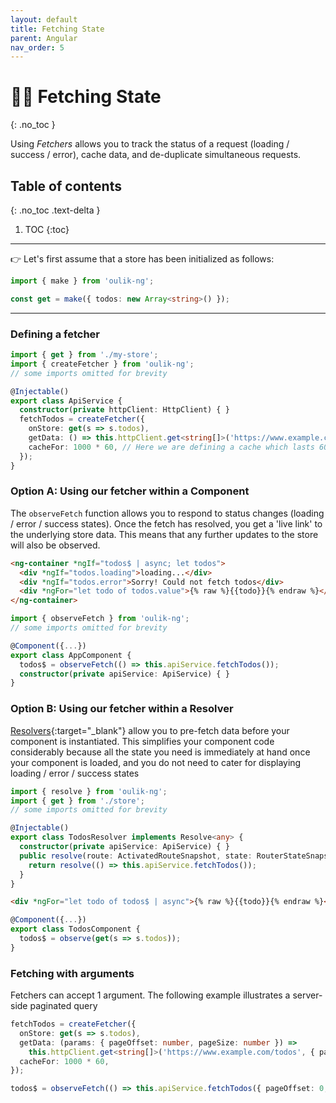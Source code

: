 ```yaml
---
layout: default
title: Fetching State
parent: Angular
nav_order: 5
---
```


# 🐕‍🦺 Fetching State
{: .no_toc }

Using *Fetchers* allows you to track the status of a request (loading / success / error), cache data, and de-duplicate simultaneous requests.

## Table of contents
{: .no_toc .text-delta }

1. TOC
{:toc}


---
👉 Let's first assume that a store has been initialized as follows:
```ts
import { make } from 'oulik-ng';

const get = make({ todos: new Array<string>() }); 
```
---

### **Defining** a fetcher
```ts
import { get } from './my-store';
import { createFetcher } from 'oulik-ng';
// some imports omitted for brevity

@Injectable()
export class ApiService {
  constructor(private httpClient: HttpClient) { }
  fetchTodos = createFetcher({
    onStore: get(s => s.todos),
    getData: () => this.httpClient.get<string[]>('https://www.example.com/todos'),
    cacheFor: 1000 * 60, // Here we are defining a cache which lasts 60 seconds
  });
}
```

### Option A: Using our fetcher within a **Component**
The `observeFetch` function allows you to respond to status changes (loading / error / success states).
Once the fetch has resolved, you get a 'live link' to the underlying store data. This means that any further updates to the store will also be observed.
```html
<ng-container *ngIf="todos$ | async; let todos">
  <div *ngIf="todos.loading">loading...</div>
  <div *ngIf="todos.error">Sorry! Could not fetch todos</div>
  <div *ngFor="let todo of todos.value">{% raw %}{{todo}}{% endraw %}</div>
</ng-container>
```
```ts
import { observeFetch } from 'oulik-ng';
// some imports omitted for brevity

@Component({...})
export class AppComponent {
  todos$ = observeFetch(() => this.apiService.fetchTodos());
  constructor(private apiService: ApiService) { }
}
```

### Option B: Using our fetcher within a **Resolver**
[Resolvers](https://angular.io/api/router/Resolve){:target="_blank"} allow you to pre-fetch data before your component is instantiated. This simplifies your component code considerably because all the state you need is immediately at hand once your component is loaded, and you do not need to cater for displaying loading / error / success states
```ts
import { resolve } from 'oulik-ng';
import { get } from './store';
// some imports omitted for brevity

@Injectable()
export class TodosResolver implements Resolve<any> {
  constructor(private apiService: ApiService) { }
  public resolve(route: ActivatedRouteSnapshot, state: RouterStateSnapshot) {
    return resolve(() => this.apiService.fetchTodos());
  }
}
```
```html
<div *ngFor="let todo of todos$ | async">{% raw %}{{todo}}{% endraw %}</div>
```
```ts
@Component({...})
export class TodosComponent {
  todos$ = observe(get(s => s.todos));
}
```

### Fetching with **arguments**
Fetchers can accept 1 argument. The following example illustrates a server-side paginated query
```ts
fetchTodos = createFetcher({
  onStore: get(s => s.todos),
  getData: (params: { pageOffset: number, pageSize: number }) =>
    this.httpClient.get<string[]>('https://www.example.com/todos', { params }),
  cacheFor: 1000 * 60,
});
```
```ts
todos$ = observeFetch(() => this.apiService.fetchTodos({ pageOffset: 0, pageSize: 10 }));
```
